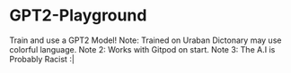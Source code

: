 # GPT2-Playground
Train and use a GPT2 Model!
Note: Trained on Uraban Dictonary may use colorful language.
Note 2: Works with Gitpod on start.
Note 3: The A.I is Probably Racist :|
